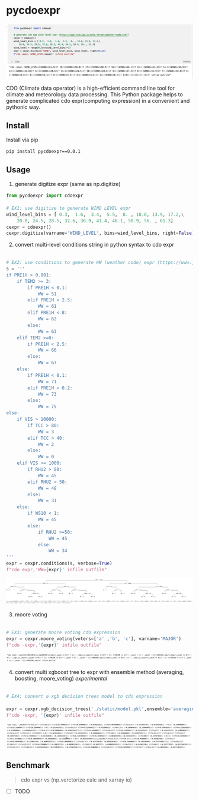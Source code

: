 # pycdoexpr

![](static/digitize.jpg)

CDO (Climate data operator) is a high-efficient command line tool for climate and meteorology data processing. This Python package helps to generate complicated cdo expr(computing expression) in a convenient and pythonic way.

## Install
Install via pip
```shell
pip install pycdoexpr==0.0.1
```

## Usage
1. generate digitize expr (same as np.digitize)
```python 
from pycdoexpr import cdoexpr

# EX1: use digitize to generate WIND LEVEL expr
wind_level_bins = [ 0.3,  1.6,  3.4,  5.5,  8. , 10.8, 13.9, 17.2,\
    20.8, 24.5, 28.5, 32.6, 36.9, 41.4, 46.1, 50.9, 56. , 61.3]
cexpr = cdoexpr()
cexpr.digitize(varname='WIND_LEVEL', bins=wind_level_bins, right=False)
```

2. convert multi-level conditions string in python syntax to cdo expr 
```python

# EX2: use conditions to generate WW (weather code) expr (https://www.jodc.go.jp/data_format/weather-code.html)
s = '''
if PRE1H > 0.001:
    if TEM2 >= 3:
        if PRE1H < 0.1:
            WW = 51
        elif PRE1H < 2.5:
            WW = 61
        elif PRE1H < 8:
            WW = 62
        else:
            WW = 63
    elif TEM2 >=0:
        if PRE1H < 2.5:
            WW = 66
        else:
            WW = 67
    else:
        if PRE1H < 0.1:
            WW = 71
        elif PRE1H < 0.2:
            WW = 73
        else:
            WW = 75
else:
    if VIS > 10000:
        if TCC > 80:
            WW = 3
        elif TCC > 40:
            WW = 2
        else:
            WW = 0
    elif VIS >= 1000:
        if RHU2 > 80:
            WW = 45
        elif RHU2 > 50:
            WW = 48
        else:
            WW = 31
    else:
        if WS10 < 1:
            WW = 45
        else:
            if RHU2 >=50:
                WW = 45
            else:
                WW = 34
'''
expr = cexpr.conditions(s, verbose=True)
f"cdo expr,'WW={expr}' infile outfile"
```
![](static/conditions.jpg)

3. moore voting
```python

# EX3: generate moore voting cdo expression
expr = cexpr.moore_voting(voters=['a' ,'b', 'c'], varname='MAJOR')
f"cdo -expr,'{expr}' infile outfile"
```
![](static/moore_voting.jpg)

4. convert multi xgboost tree to expr with ensemble method (averaging, boosting, moore_voting) *experimental*
```python

# EX4: convert a xgb decision trees model to cdo expression

expr = cexpr.xgb_decision_trees('./static/model.pkl',ensemble='averaging')
f"cdo -expr, '{expr}' infile outfile"
```
![](static/xgb_decision_trees.jpg)

## Benchmark

> cdo expr vs (np.verctorize calc and xarray io)

- [ ] TODO